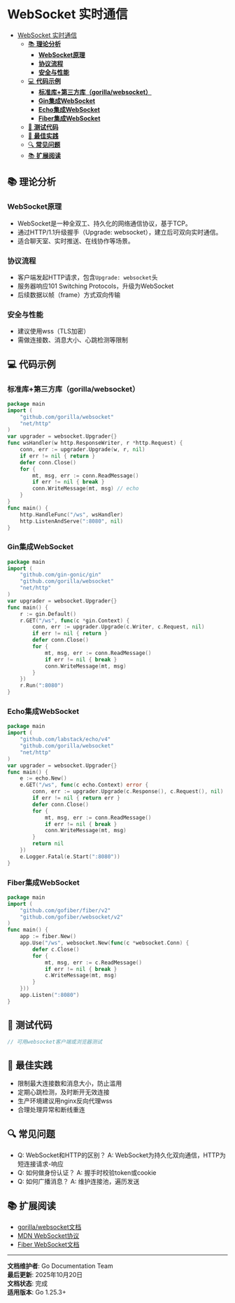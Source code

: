 ﻿# WebSocket 实时通信

<!-- TOC START -->
- [WebSocket 实时通信](#websocket-实时通信)
  - [📚 **理论分析**](#-理论分析)
    - [**WebSocket原理**](#websocket原理)
    - [**协议流程**](#协议流程)
    - [**安全与性能**](#安全与性能)
  - [💻 **代码示例**](#-代码示例)
    - [**标准库+第三方库（gorilla/websocket）**](#标准库第三方库gorillawebsocket)
    - [**Gin集成WebSocket**](#gin集成websocket)
    - [**Echo集成WebSocket**](#echo集成websocket)
    - [**Fiber集成WebSocket**](#fiber集成websocket)
  - [🧪 **测试代码**](#-测试代码)
  - [🎯 **最佳实践**](#-最佳实践)
  - [🔍 **常见问题**](#-常见问题)
  - [📚 **扩展阅读**](#-扩展阅读)
<!-- TOC END -->

## 📚 **理论分析**

### **WebSocket原理**

- WebSocket是一种全双工、持久化的网络通信协议，基于TCP。
- 通过HTTP/1.1升级握手（Upgrade: websocket），建立后可双向实时通信。
- 适合聊天室、实时推送、在线协作等场景。

### **协议流程**

- 客户端发起HTTP请求，包含`Upgrade: websocket`头
- 服务器响应101 Switching Protocols，升级为WebSocket
- 后续数据以帧（frame）方式双向传输

### **安全与性能**

- 建议使用wss（TLS加密）
- 需做连接数、消息大小、心跳检测等限制

## 💻 **代码示例**

### **标准库+第三方库（gorilla/websocket）**

```go
package main
import (
    "github.com/gorilla/websocket"
    "net/http"
)
var upgrader = websocket.Upgrader{}
func wsHandler(w http.ResponseWriter, r *http.Request) {
    conn, err := upgrader.Upgrade(w, r, nil)
    if err != nil { return }
    defer conn.Close()
    for {
        mt, msg, err := conn.ReadMessage()
        if err != nil { break }
        conn.WriteMessage(mt, msg) // echo
    }
}
func main() {
    http.HandleFunc("/ws", wsHandler)
    http.ListenAndServe(":8080", nil)
}

```

### **Gin集成WebSocket**

```go
package main
import (
    "github.com/gin-gonic/gin"
    "github.com/gorilla/websocket"
    "net/http"
)
var upgrader = websocket.Upgrader{}
func main() {
    r := gin.Default()
    r.GET("/ws", func(c *gin.Context) {
        conn, err := upgrader.Upgrade(c.Writer, c.Request, nil)
        if err != nil { return }
        defer conn.Close()
        for {
            mt, msg, err := conn.ReadMessage()
            if err != nil { break }
            conn.WriteMessage(mt, msg)
        }
    })
    r.Run(":8080")
}

```

### **Echo集成WebSocket**

```go
package main
import (
    "github.com/labstack/echo/v4"
    "github.com/gorilla/websocket"
    "net/http"
)
var upgrader = websocket.Upgrader{}
func main() {
    e := echo.New()
    e.GET("/ws", func(c echo.Context) error {
        conn, err := upgrader.Upgrade(c.Response(), c.Request(), nil)
        if err != nil { return err }
        defer conn.Close()
        for {
            mt, msg, err := conn.ReadMessage()
            if err != nil { break }
            conn.WriteMessage(mt, msg)
        }
        return nil
    })
    e.Logger.Fatal(e.Start(":8080"))
}

```

### **Fiber集成WebSocket**

```go
package main
import (
    "github.com/gofiber/fiber/v2"
    "github.com/gofiber/websocket/v2"
)
func main() {
    app := fiber.New()
    app.Use("/ws", websocket.New(func(c *websocket.Conn) {
        defer c.Close()
        for {
            mt, msg, err := c.ReadMessage()
            if err != nil { break }
            c.WriteMessage(mt, msg)
        }
    }))
    app.Listen(":8080")
}

```

## 🧪 **测试代码**

```go
// 可用websocket客户端或浏览器测试

```

## 🎯 **最佳实践**

- 限制最大连接数和消息大小，防止滥用
- 定期心跳检测，及时断开无效连接
- 生产环境建议用nginx反向代理wss
- 合理处理异常和断线重连

## 🔍 **常见问题**

- Q: WebSocket和HTTP的区别？
  A: WebSocket为持久化双向通信，HTTP为短连接请求-响应
- Q: 如何做身份认证？
  A: 握手时校验token或cookie
- Q: 如何广播消息？
  A: 维护连接池，遍历发送

## 📚 **扩展阅读**

- [gorilla/websocket文档](https://pkg.go.dev/github.com/gorilla/websocket)
- [MDN WebSocket协议](https://developer.mozilla.org/zh-CN/docs/Web/API/WebSockets_API)
- [Fiber WebSocket文档](https://docs.gofiber.io/api/websocket)

---

**文档维护者**: Go Documentation Team  
**最后更新**: 2025年10月20日  
**文档状态**: 完成  
**适用版本**: Go 1.25.3+
